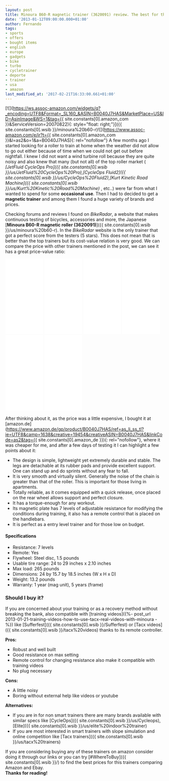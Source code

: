 ```yaml
---
layout: post
title: Minoura B60-R magnetic trainer (3620091) review. The best for the money
date: '2013-01-12T09:00:00.000+01:00'
author: Fernando
tags:
- sports
- offers
- bought items
- english
- europe
- gadgets
- bike
- turbo
- cycletrainer
- deporte
- trainer
- usa
- amazon
last_modified_at: '2017-02-21T16:33:00.661+01:00'
---
```


[![](https://ws.assoc-amazon.com/widgets/q?_encoding=UTF8&Format=_SL160_&ASIN=B0040J7HAS&MarketPlace=US&ID=AsinImage&WS=1&tag={{ site.constants[0].amazon_com }}&ServiceVersion=20070822){: style="float: right;"}]({{ site.constants[0].wsib }}/minoura%20b60-r)![](https://www.assoc-amazon.com/e/ir?t={{ site.constants[0].amazon_com }}&l=as2&o=1&a=B0040J7HAS){: rel="nofollow"}
A few months ago I started looking for a roller to train at home when the weather did not allow to go out either because of time when we could not get out before nightfall. I knew I did not want a wind turbine roll because they are quite noisy and also knew that many (but not all) of the top roller market ( _[JetFluid CycleOps Pro]({{ site.constants[0].wsib }}/us/JetFluid%20CycleOps%20Pro),[CycleOps Fluid2]({{ site.constants[0].wsib }}/us/CycleOps%20Fluid2),[Kurt Kinetic Road Machine]({{ site.constants[0].wsib }}/us/Kurt%20Kinetic%20Road%20Machine)_ , etc..) were far from what I wanted to spend for some **occasional use**. Then I had to decided to get a **magnetic trainer** and among them I found a huge variety of brands and prices.  

Checking forums and reviews I found on _BikeRadar_, a website that makes continuous testing of bicycles, accessories and more, the Japanese [**Minoura B60-R magnetic roller (3620091)**]({{ site.constants[0].wsib }}/us/minoura%20b60-r). In the _BikeRadar_ website is the only trainer that got a perfect score from the testers (5 stars). This does not mean that is better than the top trainers but its cost-value relation is very good. We can compare the price with other trainers mentioned in the post, we can see it has a great price-value ratio:  

<iframe frameborder="0" marginheight="0" marginwidth="0" scrolling="no" src="//ws-na.amazon-adsystem.com/widgets/q?ServiceVersion=20070822&amp;OneJS=1&amp;Operation=GetAdHtml&amp;MarketPlace=US&amp;source=ss&amp;ref=ss_til&amp;ad_type=product_link&amp;tracking_id={{ site.constants[0].amazon_com }}&amp;marketplace=amazon&amp;region=US&amp;placement=B0040J7HAS&amp;asins=B0040J7HAS&amp;linkId=3TNRMVCQHFSD7ISV&amp;show_border=true&amp;link_opens_in_new_window=true" style="height: 240px; width: 120px;"></iframe>
<iframe frameborder="0" marginheight="0" marginwidth="0" scrolling="no" src="//ws-na.amazon-adsystem.com/widgets/q?ServiceVersion=20070822&amp;OneJS=1&amp;Operation=GetAdHtml&amp;MarketPlace=US&amp;source=ss&amp;ref=ss_til&amp;ad_type=product_link&amp;tracking_id={{ site.constants[0].amazon_com }}&amp;marketplace=amazon&amp;region=US&amp;placement=B0040J7H9E&amp;asins=B0040J7H9E&amp;linkId=DUFDBBOHYCPDOK35&amp;show_border=true&amp;link_opens_in_new_window=true" style="height: 240px; width: 120px;"></iframe>
<iframe frameborder="0" marginheight="0" marginwidth="0" scrolling="no" src="//ws-na.amazon-adsystem.com/widgets/q?ServiceVersion=20070822&amp;OneJS=1&amp;Operation=GetAdHtml&amp;MarketPlace=US&amp;source=ss&amp;ref=ss_til&amp;ad_type=product_link&amp;tracking_id={{ site.constants[0].amazon_com }}&amp;marketplace=amazon&amp;region=US&amp;placement=B00EPM7T1M&amp;asins=B00EPM7T1M&amp;linkId=M4URN47CXWVUCDGS&amp;show_border=true&amp;link_opens_in_new_window=true" style="height: 240px; width: 120px;"></iframe>
<iframe frameborder="0" marginheight="0" marginwidth="0" scrolling="no" src="//ws-na.amazon-adsystem.com/widgets/q?ServiceVersion=20070822&amp;OneJS=1&amp;Operation=GetAdHtml&amp;MarketPlace=US&amp;source=ss&amp;ref=ss_til&amp;ad_type=product_link&amp;tracking_id={{ site.constants[0].amazon_com }}&amp;marketplace=amazon&amp;region=US&amp;placement=B00MMPU5CO&amp;asins=B00MMPU5CO&amp;linkId=JZXWFCVIZPTBFLYK&amp;show_border=true&amp;link_opens_in_new_window=true" style="height: 240px; width: 120px;"></iframe>
<iframe frameborder="0" marginheight="0" marginwidth="0" scrolling="no" src="//ws-na.amazon-adsystem.com/widgets/q?ServiceVersion=20070822&amp;OneJS=1&amp;Operation=GetAdHtml&amp;MarketPlace=US&amp;source=ss&amp;ref=ss_til&amp;ad_type=product_link&amp;tracking_id={{ site.constants[0].amazon_com }}&amp;marketplace=amazon&amp;region=US&amp;placement=B00MCF5Q2I&amp;asins=B00MCF5Q2I&amp;linkId=E35PEF4S4L3TDCJT&amp;show_border=true&amp;link_opens_in_new_window=true" style="height: 240px; width: 120px;"></iframe>
<iframe frameborder="0" marginheight="0" marginwidth="0" scrolling="no" src="//ws-na.amazon-adsystem.com/widgets/q?ServiceVersion=20070822&amp;OneJS=1&amp;Operation=GetAdHtml&amp;MarketPlace=US&amp;source=ss&amp;ref=ss_til&amp;ad_type=product_link&amp;tracking_id={{ site.constants[0].amazon_com }}&amp;marketplace=amazon&amp;region=US&amp;placement=B0098OZZWW&amp;asins=B0098OZZWW&amp;linkId=5BZWD6TL25MH46QY&amp;show_border=true&amp;link_opens_in_new_window=true" style="height: 240px; width: 120px;"></iframe>
  
After thinking about it, as the price was a little expensive, I bought it at [amazon.de](https://www.amazon.de/gp/product/B0040J7HAS/ref=as_li_ss_tl?ie=UTF8&camp=1638&creative=19454&creativeASIN=B0040J7HAS&linkCode=as2&tag={{ site.constants[0].amazon_de }}){: rel="nofollow"}, where it was cheaper for me, and after a few days of testing it I can highlight a few points about it:

* The design is simple, lightweight yet extremely durable and stable. The legs are detachable at its rubber pads and provide excellent support. One can stand up and do sprints without any fear to fall.
* It is very smooth and virtually silent. Generally the noise of the chain is greater than that of the roller. This is important for those living in apartments.
* Totally reliable, as it comes equipped with a quick release, once placed on the rear wheel allows support and perfect closure.
* It has a torque-enough for any workout.
* Its magnetic plate has 7 levels of adjustable resistance for modifying the conditions during training, it also has a remote control that is placed on the handlebars.
* It is perfect as a entry level trainer and for those low on budget.

#### Specifications

* Resistance: 7 levels
* Remote: Yes
* Flywheel: Steel disc, 1.5 pounds
* Usable tire range: 24 to 29 inches x 2.10 inches
* Max load: 265 pounds
* Dimensions: 24 by 15.7 by 18.5 inches (W x H x D)
* Weight: 13.2 pounds
* Warranty: 1 year (mag unit), 5 years (frame)

### Should I buy it?

If you are concerned about your training or as a recovery method without breaking the bank, also compatible with [training videos]({%- post_url 2013-01-21-training-videos-how-to-use-tacx-real-videos-with-minoura -%}) like [Sufferfest]({{ site.constants[0].wsib }}/Sufferfest) or [Tacx videos]({{ site.constants[0].wsib }}/tacx%20videos) thanks to its remote controller.

**Pros:**

* Robust and well built
* Good resistance on max setting
* Remote control for changing resistance also make it compatible with training videos
* No plug necessary

**Cons:**

* A little noisy
* Boring without external help like videos or youtube

**Alternatives:**

* If you are in for non smart trainers there are many brands available with similar specs like [CycleOps]({{ site.constants[0].wsib }}/us/Cycleops),[Elite]({{ site.constants[0].wsib }}/us/elite%20indoor%20trainer)
* If you are most interested in smart trainers with slope simulation and online competition like [Tacx trainers]({{ site.constants[0].wsib }}/us/tacx%20trainers)

If you are considering buying any of these trainers on amazon consider doing it through our links or you can try [#WhereToBuy]({{ site.constants[0].wsib }}/) to find the best prices for this trainers comparing Amazon and Ebay.  
**Thanks for reading!**  

